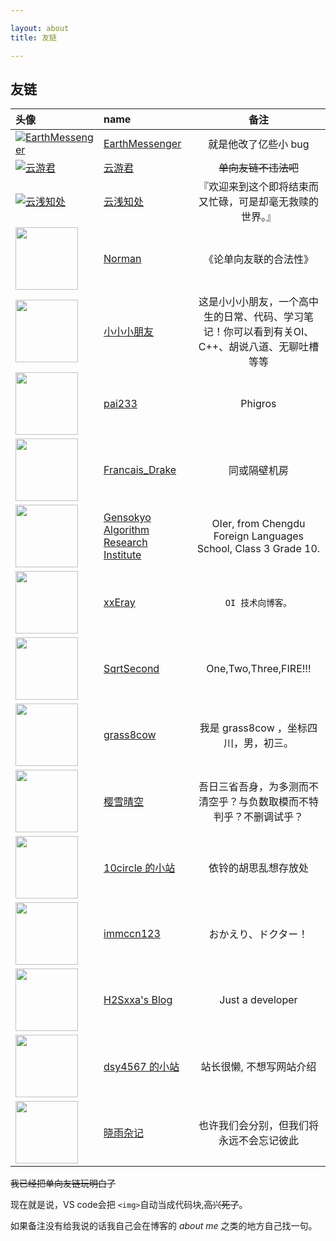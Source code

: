 ```yaml
---

layout: about
title: 友链

---
```


## 友链

| 头像                                                                                                                                                    | name                                                          | 备注                                                             |
|:----------------------------------------------------------------------------------------------------------------------------------------------------- |:------------------------------------------------------------- |:--------------------------------------------------------------:|
| [![EarthMessenger](https://avatars.githubusercontent.com/u/49364506?v=4&s=100)](https://earthmessenger.github.io)                                     | [EarthMessenger](https://earthmessenger.github.io)            | 就是他改了亿些小 bug                                                   |
| [![云游君](https://avatars.githubusercontent.com/u/25154432?v=4&s=100)](https://www.yunyoujun.cn)                                                        | [云游君](https://www.yunyoujun.cn)                               | ~~单向友链不违法吧~~                                                   |
| [![云浅知处](https://yunqian-qwq.github.io/images/avatar.png)](https://yunqian-qwq.github.io/)                                                            | [云浅知处](https://yunqian-qwq.github.io/)                        | 『欢迎来到这个即将结束而又忙碌，可是却毫无救赎的世界。』                                   |
| [<img src="https://cdn.jsdelivr.net/gh/fat-old-eight/fat-old-eight.github.io@main/assets/pic/favicon.ico" width=100xp>](https://zxt688.top/)          | [Norman](https://zxt688.top/)                                 | 《论单向友联的合法性》                                                    |
| [<img src="https://lijiaan.top/usr/themes/Aria/favicon.ico" width=100xp>](https://lijiaan.top/)                                                       | [小小小朋友](https://lijiaan.top/)                                 | 这是小小小朋友，一个高中生的日常、代码、学习笔记！你可以看到有关OI、C++、胡说八道、无聊吐槽等等             |
| [<img src="https://blog.pai233.top/img/avatar.jpg" width=100xp>](https://blog.pai233.top)                                                             | [pai233](https://blog.pai233.top)                             | Phigros                                                        |
| [<img src="https://api.yimian.xyz/img/?path=imgbed/img_6bbb7f2_100x100_8_null_normal.jpeg" width=100xp>](https://www.cnblogs.com/Fran-CENSORED-Cwoi/) | [Francais_Drake](https://www.cnblogs.com/Fran-CENSORED-Cwoi/) | 同或隔壁机房                                                         |
| [<img src="https://hylwxqwq.github.io/img/Devil.jpg" width=100xp>](https://hylwxqwq.github.io/)                                                       | [Gensokyo Algorithm Research Institute](https://hylwxqwq.github.io/)                    | OIer, from Chengdu Foreign Languages School, Class 3 Grade 10. |
| [<img src="https://xxeray.gitlab.io/images/avatar/64x64.jpg" width=100xp>](https://xxeray.gitlab.io)                                                  | [xxEray](https://xxeray.gitlab.io/guestbook/links/)           | `OI 技术向博客。`                                                    |
| [<img src="https://avatars.githubusercontent.com/u/79489964?v=4" width=100xp>](https://www.cnblogs.com/SqrtSecond)                                    | [SqrtSecond](https://www.cnblogs.com/SqrtSecond)              | One,Two,Three,FIRE!!!                                          |
| [<img src="https://api.yimian.xyz/img/?path=imgbed/img_685e735_48x48_8_null_normal.jpeg" width=100xp>](https://www.cnblogs.com/cwhfy)                 | [grass8cow](https://www.cnblogs.com/cwhfy)                    | 我是 grass8cow ，坐标四川，男，初三。                                       |
| [<img src="https://api.yimian.xyz/img/?path=imgbed/img_d757e4a_640x640_8_null_normal.jpeg" width=100xp>](https://www.cnblogs.com/ying-xue)            | [樱雪晴空](https://www.cnblogs.com/ying-xue)                      | 吾日三省吾身，为多测而不清空乎？与负数取模而不特判乎？不删调试乎？                              |
| [<img src="https://blog.10circle.moe/usr/uploads/2022/03/2844749549.jpeg" width=100xp>](https://blog.10circle.moe)                                    | [10circle 的小站](https://blog.10circle.moe)                     | 依铃的胡思乱想存放处                                                     |
| [<img src="https://avatars.githubusercontent.com/u/41335471?v=4" width=100xp>](https://blog.immccn123.xyz)                                            | [immccn123 ](https://blog.immccn123.xyz)                      | おかえり、ドクター！                                                     |
| [<img src="https://avatars.githubusercontent.com/u/88923783?v=4" width=100xp>](https://h2sxxa.github.io/)                                             | [H2Sxxa's Blog](https://h2sxxa.github.io/)                    | Just a developer                                               |
| [<img src="https://dsy4567.cf/img/avatar.jpg" width=100xp>](https://dsy4567.cf/)                                                                      | [dsy4567 的小站](https://dsy4567.cf/)                            | 站长很懒, 不想写网站介绍                                                  |
| [<img src="hhttps://blog-api.lihaoyu.cn/avatar" width=100xp>](https://lihaoyu.cn)                                                                      | [晓雨杂记](https://lihaoyu.cn)                            | 也许我们会分别，但我们将永远不会忘记彼此                                                  |

~~我已经把单向友链玩明白了~~

现在就是说，VS code会把 `<img>`自动当成代码块,~~高兴死了~~。

如果备注没有给我说的话我自己会在博客的 *about me*  之类的地方自己找一句。
